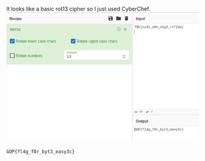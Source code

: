 
It looks like a basic rot13 cipher so I just used CyberChef.
![Solution](solution.png)

```
GOP{fl4g_f0r_byt3_easy3c}
```

